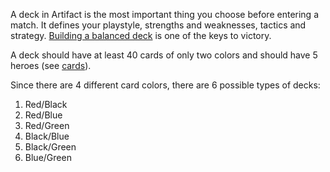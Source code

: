 A deck in Artifact is the most important thing you choose before entering a match. It defines your playstyle, strengths and weaknesses, tactics and strategy. [Building a balanced deck](https://ggs.wiki/artifact/guides/deck-building) is one of the keys to victory.

A deck should have at least 40 cards of only two colors and should have 5 heroes (see [cards](https://ggs.wiki/artifact/cards)).

Since there are 4 different card colors, there are 6 possible types of decks:
 
1. Red/Black
2. Red/Blue
3. Red/Green
4. Black/Blue
5. Black/Green
6. Blue/Green

<!-- TODO: Check if a mono-color deck is possible, if deck naming is possible, what are the possible color orders -->
